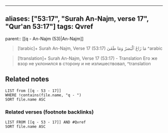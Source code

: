 
---
aliases: ["53:17", "Surah An-Najm, verse 17", "Qur'an 53:17"]
tags: Qvref
---

parent:: [[q - An-Najm (53)|An-Najm]]

> [!arabic]+ Surah An-Najm, Verse 17 (53:17)
> <span class="quran-arabic">مَا زَاغَ ٱلْبَصَرُ وَمَا طَغَىٰ</span>
^arabic

> [!translation]+ Surah An-Najm, Verse 17 (53:17) - Translation
> Его же взор не уклонился в сторону и не излишествовал,
^translation



## Related notes
```dataview
LIST from [[q - 53 - 17]]
WHERE !contains(file.name, "q - ")
SORT file.name ASC
```

### Related verses (footnote backlinks)
```dataview
LIST FROM [[q - 53 - 17]] AND #Qvref
SORT file.name ASC
```

